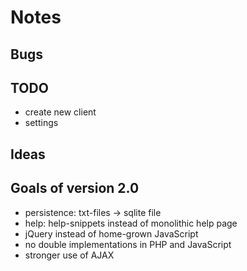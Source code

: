 # Notes

## Bugs

## TODO
* create new client
* settings

## Ideas

## Goals of version 2.0
* persistence: txt-files -> sqlite file
* help: help-snippets instead of monolithic help page
* jQuery instead of home-grown JavaScript
* no double implementations in PHP and JavaScript
* stronger use of AJAX